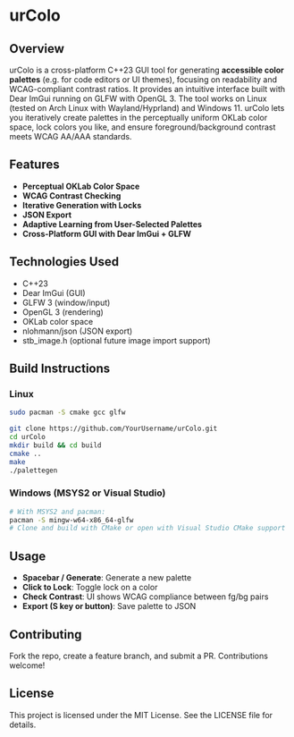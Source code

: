# urColo

## Overview
urColo is a cross-platform C++23 GUI tool for generating **accessible color palettes** (e.g. for code editors or UI themes), focusing on readability and WCAG-compliant contrast ratios. It provides an intuitive interface built with Dear ImGui running on GLFW with OpenGL 3. The tool works on Linux (tested on Arch Linux with Wayland/Hyprland) and Windows 11. urColo lets you iteratively create palettes in the perceptually uniform OKLab color space, lock colors you like, and ensure foreground/background contrast meets WCAG AA/AAA standards.

## Features
- **Perceptual OKLab Color Space**
- **WCAG Contrast Checking**
- **Iterative Generation with Locks**
- **JSON Export**
- **Adaptive Learning from User-Selected Palettes**
- **Cross-Platform GUI with Dear ImGui + GLFW**

## Technologies Used
- C++23
- Dear ImGui (GUI)
- GLFW 3 (window/input)
- OpenGL 3 (rendering)
- OKLab color space
- nlohmann/json (JSON export)
- stb_image.h (optional future image import support)

## Build Instructions

### Linux
```bash
sudo pacman -S cmake gcc glfw

git clone https://github.com/YourUsername/urColo.git
cd urColo
mkdir build && cd build
cmake ..
make
./palettegen
```

### Windows (MSYS2 or Visual Studio)
```bash
# With MSYS2 and pacman:
pacman -S mingw-w64-x86_64-glfw
# Clone and build with CMake or open with Visual Studio CMake support
```

## Usage
- **Spacebar / Generate**: Generate a new palette
- **Click to Lock**: Toggle lock on a color
- **Check Contrast**: UI shows WCAG compliance between fg/bg pairs
- **Export (S key or button)**: Save palette to JSON

## Contributing
Fork the repo, create a feature branch, and submit a PR. Contributions welcome!

## License
This project is licensed under the MIT License. See the LICENSE file for details.
